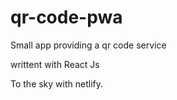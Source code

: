 # qr-code-pwa

Small app providing a qr code service

writtent with React Js

To the sky with netlify.
